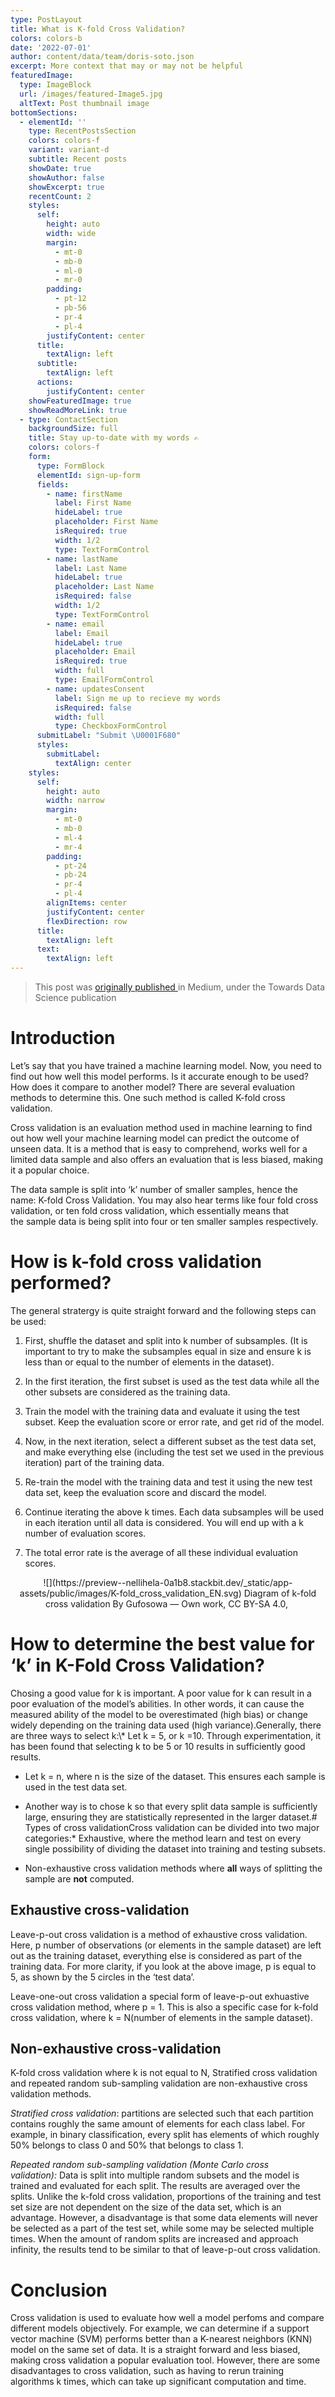 ```yaml
---
type: PostLayout
title: What is K-fold Cross Validation?
colors: colors-b
date: '2022-07-01'
author: content/data/team/doris-soto.json
excerpt: More context that may or may not be helpful
featuredImage:
  type: ImageBlock
  url: /images/featured-Image5.jpg
  altText: Post thumbnail image
bottomSections:
  - elementId: ''
    type: RecentPostsSection
    colors: colors-f
    variant: variant-d
    subtitle: Recent posts
    showDate: true
    showAuthor: false
    showExcerpt: true
    recentCount: 2
    styles:
      self:
        height: auto
        width: wide
        margin:
          - mt-0
          - mb-0
          - ml-0
          - mr-0
        padding:
          - pt-12
          - pb-56
          - pr-4
          - pl-4
        justifyContent: center
      title:
        textAlign: left
      subtitle:
        textAlign: left
      actions:
        justifyContent: center
    showFeaturedImage: true
    showReadMoreLink: true
  - type: ContactSection
    backgroundSize: full
    title: Stay up-to-date with my words ✍️
    colors: colors-f
    form:
      type: FormBlock
      elementId: sign-up-form
      fields:
        - name: firstName
          label: First Name
          hideLabel: true
          placeholder: First Name
          isRequired: true
          width: 1/2
          type: TextFormControl
        - name: lastName
          label: Last Name
          hideLabel: true
          placeholder: Last Name
          isRequired: false
          width: 1/2
          type: TextFormControl
        - name: email
          label: Email
          hideLabel: true
          placeholder: Email
          isRequired: true
          width: full
          type: EmailFormControl
        - name: updatesConsent
          label: Sign me up to recieve my words
          isRequired: false
          width: full
          type: CheckboxFormControl
      submitLabel: "Submit \U0001F680"
      styles:
        submitLabel:
          textAlign: center
    styles:
      self:
        height: auto
        width: narrow
        margin:
          - mt-0
          - mb-0
          - ml-4
          - mr-4
        padding:
          - pt-24
          - pb-24
          - pr-4
          - pl-4
        alignItems: center
        justifyContent: center
        flexDirection: row
      title:
        textAlign: left
      text:
        textAlign: left
---
```

> This post was [originally published ](https://medium.com/towards-data-science/what-is-k-fold-cross-validation-5a7bb241d82f)in Medium, under the Towards Data Science publication

# Introduction

Let’s say that you have trained a machine learning model. Now, you need to find out how well this model performs. Is it accurate enough to be used? How does it compare to another model? There are several evaluation methods to determine this. One such method is called K-fold cross validation.

Cross validation is an evaluation method used in machine learning to find out how well your machine learning model can predict the outcome of unseen data. It is a method that is easy to comprehend, works well for a limited data sample and also offers an evaluation that is less biased, making it a popular choice.

The data sample is split into ‘k’ number of smaller samples, hence the name: K-fold Cross Validation. You may also hear terms like four fold cross validation, or ten fold cross validation, which essentially means that the sample data is being split into four or ten smaller samples respectively.

# How is k-fold cross validation performed?

The general stratergy is quite straight forward and the following steps can be used:

1.  First, shuffle the dataset and split into k number of subsamples. (It is important to try to make the subsamples equal in size and ensure k is less than or equal to the number of elements in the dataset).

2.  In the first iteration, the first subset is used as the test data while all the other subsets are considered as the training data.

3.  Train the model with the training data and evaluate it using the test subset. Keep the evaluation score or error rate, and get rid of the model.

4.  Now, in the next iteration, select a different subset as the test data set, and make everything else (including the test set we used in the previous iteration) part of the training data.

5.  Re-train the model with the training data and test it using the new test data set, keep the evaluation score and discard the model.

6.  Continue iterating the above k times. Each data subsamples will be used in each iteration until all data is considered. You will end up with a k number of evaluation scores.

7.  The total error rate is the average of all these individual evaluation scores.

<div style="text-align: center">![](https://preview--nellihela-0a1b8.stackbit.dev/_static/app-assets/public/images/K-fold_cross_validation_EN.svg)
Diagram of k-fold cross validation By Gufosowa — Own work, CC BY-SA 4.0, <https: commons.wikimedia.org="" w="" index.php?curid="82298768">
</https:></div>

# How to determine the best value for ‘k’ in K-Fold Cross Validation?

<div style="text-align: left">Chosing a good value for k is important. A poor value for k can result in a poor evaluation of the model’s abilities. In other words, it can cause the measured ability of the model to be overestimated (high bias) or change widely depending on the training data used (high variance).Generally, there are three ways to select k:\*   Let k = 5, or k =10. Through experimentation, it has been found that selecting k to be 5 or 10 results in sufficiently good results.</div>

*   Let k = n, where n is the size of the dataset. This ensures each sample is used in the test data set.

*   Another way is to chose k so that every split data sample is sufficiently large, ensuring they are statistically represented in the larger dataset.# Types of cross validationCross validation can be divided into two major categories:\*   Exhaustive, where the method learn and test on every single possibility of dividing the dataset into training and testing subsets.

*   Non-exhaustive cross validation methods where **all** ways of splitting the sample are **not** computed.</div>

## Exhaustive cross-validation

Leave-p-out cross validation is a method of exhaustive cross validation. Here, p number of observations (or elements in the sample dataset) are left out as the training dataset, everything else is considered as part of the training data. For more clarity, if you look at the above image, p is equal to 5, as shown by the 5 circles in the ‘test data’.

Leave-one-out cross validation a special form of leave-p-out exhuastive cross validation method, where p = 1. This is also a specific case for k-fold cross validation, where k = N(number of elements in the sample dataset).

## Non-exhaustive cross-validation

K-fold cross validation where k is not equal to N, Stratified cross validation and repeated random sub-sampling validation are non-exhaustive cross validation methods.

*Stratified cross validation*: partitions are selected such that each partition contains roughly the same amount of elements for each class label. For example, in binary classification, every split has elements of which roughly 50% belongs to class 0 and 50% that belongs to class 1.

*Repeated random sub-sampling validation (Monte Carlo cross validation):* Data is split into multiple random subsets and the model is trained and evaluated for each split. The results are averaged over the splits. Unlike the k-fold cross validation, proportions of the training and test set size are not dependent on the size of the data set, which is an advantage. However, a disadvantage is that some data elements will never be selected as a part of the test set, while some may be selected multiple times. When the amount of random splits are increased and approach infinity, the results tend to be similar to that of leave-p-out cross validation.

# Conclusion

Cross validation is used to evaluate how well a model perfoms and compare different models objectively. For example, we can determine if a support vector machine (SVM) performs better than a K-nearest neighbors (KNN) model on the same set of data. It is a straight forward and less biased, making cross validation a popular evaluation tool. However, there are some disadvantages to cross validation, such as having to rerun training algorithms k times, which can take up significant computation and time.
